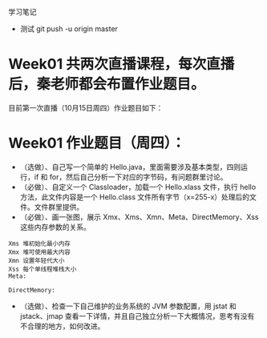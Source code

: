 学习笔记

- 测试 git push -u origin master

# Week01 共两次直播课程，每次直播后，秦老师都会布置作业题目。
目前第一次直播（10月15日周四）作业题目如下：
# Week01 作业题目（周四）：
- （选做）、自己写一个简单的 Hello.java，里面需要涉及基本类型，四则运行，if 和 for，然后自己分析一下对应的字节码，有问题群里讨论。
- （必做）、自定义一个 Classloader，加载一个 Hello.xlass 文件，执行 hello 方法，此文件内容是一个 Hello.class 文件所有字节（x=255-x）处理后的文件。文件群里提供。
- （必做）、画一张图，展示 Xmx、Xms、Xmn、Meta、DirectMemory、Xss 这些内存参数的关系。
```$xslt
Xms 堆初始化最小内存
Xmx 堆可使用最大内容
Xmn 设置年轻代大小
Xss 每个单线程堆栈大小
Meta:
    
DirectMemory:     
```
- （选做）、检查一下自己维护的业务系统的 JVM 参数配置，用 jstat 和 jstack、jmap 查看一下详情，并且自己独立分析一下大概情况，思考有没有不合理的地方，如何改进。